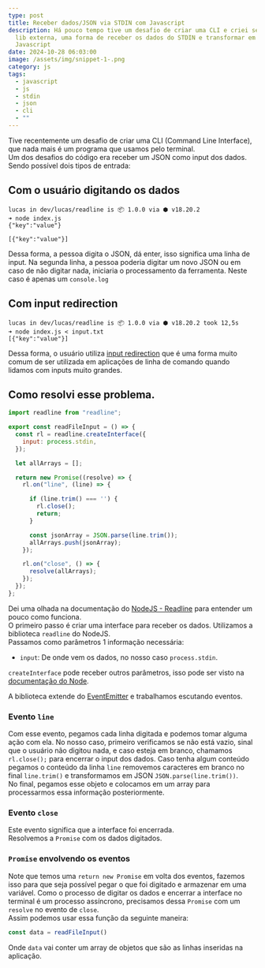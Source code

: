 ```yaml
---
type: post
title: Receber dados/JSON via STDIN com Javascript
description: Há pouco tempo tive um desafio de criar uma CLI e criei sem nenhuma
  lib externa, uma forma de receber os dados do STDIN e transformar em um objeto
  Javascript
date: 2024-10-28 06:03:00
image: /assets/img/snippet-1-.png
category: js
tags:
  - javascript
  - js
  - stdin
  - json
  - cli
  - ""
---
```

Tive recentemente um desafio de criar uma CLI (Command Line Interface), que nada mais é um programa que usamos pelo terminal.\
Um dos desafios do código era receber um JSON como input dos dados. 
Sendo possível dois tipos de entrada:  

## Com o usuário digitando os dados

```shell
lucas in dev/lucas/readline is 📦 1.0.0 via ⬢ v18.20.2 
➜ node index.js
{"key":"value"}

[{"key":"value"}]
```

Dessa forma, a pessoa digita o JSON, dá enter, isso significa uma linha de input. Na segunda linha, a pessoa poderia digitar um novo JSON ou em caso de não digitar nada, iniciaria o processamento da ferramenta. Neste caso é apenas um `console.log`

## Com input redirection

```shell
lucas in dev/lucas/readline is 📦 1.0.0 via ⬢ v18.20.2 took 12,5s 
➜ node index.js < input.txt 
[{"key":"value"}]
```

Dessa forma, o usuário utiliza [input redirection](https://www.geeksforgeeks.org/input-output-redirection-in-linux/) que é uma forma muito comum de ser utilizada em aplicações de linha de comando quando lidamos com inputs muito grandes.

## Como resolvi esse problema.

```javascript
import readline from "readline";

export const readFileInput = () => {
  const rl = readline.createInterface({
    input: process.stdin,
  });

  let allArrays = [];

  return new Promise((resolve) => {
    rl.on("line", (line) => {

      if (line.trim() === '') {
        rl.close();
        return;
      }

      const jsonArray = JSON.parse(line.trim());
      allArrays.push(jsonArray);
    });

    rl.on("close", () => {
      resolve(allArrays);
    });
  });
};
```

Dei uma olhada na documentação do [NodeJS - Readline](https://nodejs.org/api/readline.html) para entender um pouco como funciona.\
O primeiro passo é criar uma interface para receber os dados. Utilizamos a biblioteca `readline` do NodeJS.\
Passamos como parâmetros 1 informação necessária:

* `input`: De onde vem os dados, no nosso caso `process.stdin`.

`createInterface` pode receber outros parâmetros, isso pode ser visto na [documentação do Node](https://nodejs.org/api/readline.html).

A biblioteca extende do [EventEmitter](https://nodejs.org/api/events.html#class-eventemitter) e trabalhamos escutando eventos.

### Evento `line`

Com esse evento, pegamos cada linha digitada e podemos tomar alguma ação com ela.
No nosso caso, primeiro verificamos se não está vazio, sinal que o usuário não digitou nada, e caso esteja em branco, chamamos `rl.close();` para encerrar o input dos dados. Caso tenha algum conteúdo pegamos o conteúdo da linha `line`  removemos caracteres em branco no final `line.trim()` e transformamos em JSON `JSON.parse(line.trim())`.\
No final, pegamos esse objeto e colocamos em um array para processarmos essa informação posteriormente.

### Evento `close`

Este evento significa que a interface foi encerrada.  
Resolvemos a `Promise` com os dados digitados.

### `Promise` envolvendo os eventos

Note que temos uma `return new Promise` em volta dos eventos, fazemos isso para que seja possível pegar o que foi digitado e armazenar em uma variável. Como o processo de digitar os dados e encerrar a interface no terminal é um processo assíncrono, precisamos dessa `Promise` com um `resolve` no evento de `close`.  
Assim podemos usar essa função da seguinte maneira:

```javascript
const data = readFileInput()
```

Onde `data` vai conter um array de objetos que são as linhas inseridas na aplicação.
